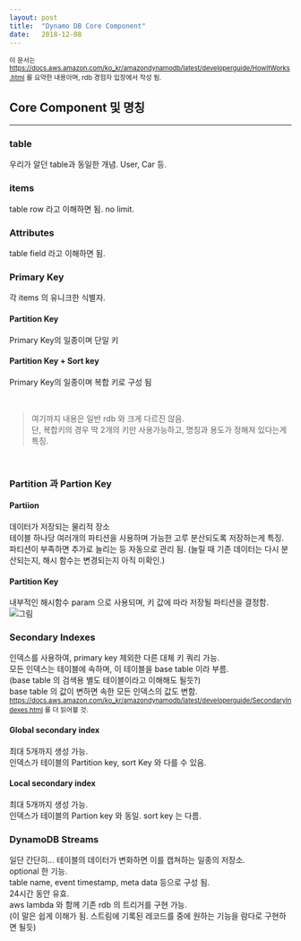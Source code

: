 ```yaml
---
layout: post
title:  "Dynamo DB Core Component"
date:   2018-12-08
---
```


<sub>이 문서는 https://docs.aws.amazon.com/ko_kr/amazondynamodb/latest/developerguide/HowItWorks.html 를 요약한 내용아며, rdb 경험자 입장에서 작성 됨.</sub>

## Core Component 및 명칭
***

### table
우리가 알던 table과 동일한 개념. User, Car 등.

### items
table row 라고 이해하면 됨. no limit.

### Attributes
table field 라고 이해하면 됨.

### Primary Key
각 items 의 유니크한 식별자.

#### Partition Key
Primary Key의 일종이며 단일 키

#### Partition Key + Sort key
Primary Key의 일종이며 복합 키로 구성 됨

<br />

> 여기까지 내용은 일반 rdb 와 크게 다르진 않음.  
> 단, 복합키의 경우 딱 2개의 키만 사용가능하고, 명칭과 용도가 정해져 있다는게 특징.

<br />

### Partition 과 Partion Key

#### Partiion
데이터가 저장되는 물리적 장소  
테이블 하나당 여러개의 파티션을 사용하며 가능한 고루 분산되도록 저장하는게 특징.  
파티션이 부족하면 추가로 늘리는 등 자동으로 관리 됨. (늘릴 때 기존 데이터는 다시 분산되는지, 해시 함수는 변경되는지 아직 미확인.)

#### Partition Key
내부적인 해시함수 param 으로 사용되며, 키 값에 따라 저장될 파티션을 결정함.
![그림](https://docs.aws.amazon.com/ko_kr/amazondynamodb/latest/developerguide/images/HowItWorksPartitionKey.png)

### Secondary Indexes
인덱스를 사용하여, primary key 제외한 다른 대체 키 쿼리 가능.  
모든 인덱스는 테이블에 속하며, 이 테이블을 base table 이라 부름.  
(base table 의 검색용 별도 테이블이라고 이해해도 될듯?)  
base table 의 값이 변하면 속한 모든 인덱스의 값도 변함.  
<sub>https://docs.aws.amazon.com/ko_kr/amazondynamodb/latest/developerguide/SecondaryIndexes.html 를 더 읽어볼 것.</sub> 

#### Global secondary index
최대 5개까지 생성 가능.  
인덱스가 테이블의 Partition key, sort Key 와 다를 수 있음.

#### Local secondary index
최대 5개까지 생성 가능.  
인덱스가 테이블의 Partion key 와 동일. sort key 는 다름.

### DynamoDB Streams
일단 간단히... 테이블의 데이터가 변화하면 이를 캡쳐하는 일종의 저장소.  
optional 한 기능.  
table name, event timestamp, meta data 등으로 구성 됨.  
24시간 동안 유효.  
aws lambda 와 함께 기존 rdb 의 트리거를 구현 가능.  
(이 말은 쉽게 이해가 됨. 스트림에 기록된 레코드를 중에 원하는 기능을 람다로 구현하면 될듯)  
